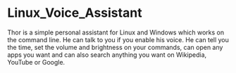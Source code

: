 # Linux_Voice_Assistant
Thor is a simple personal assistant for Linux and Windows which works on the command line. He can talk to you if you enable his voice. He can tell you the time, set the volume and brightness on your commands, can open any apps you want and can also search anything you want on Wikipedia, YouTube or Google.
